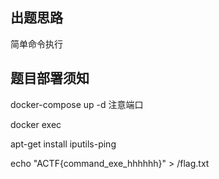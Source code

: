 ## 出题思路

简单命令执行



## 题目部署须知

docker-compose up -d	注意端口

docker exec

apt-get install iputils-ping

echo "ACTF{command_exe_hhhhhh}" > /flag.txt

